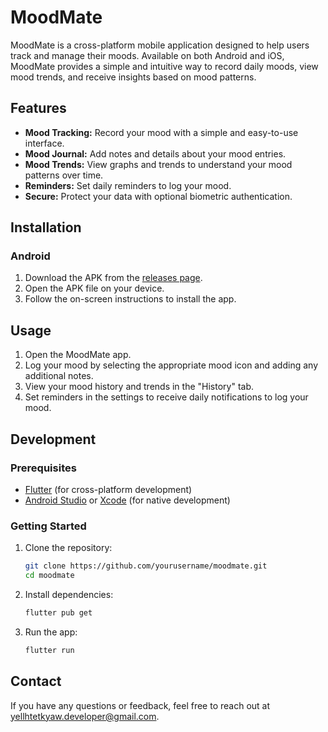 # MoodMate

MoodMate is a cross-platform mobile application designed to help users track and manage their moods. Available on both Android and iOS, MoodMate provides a simple and intuitive way to record daily moods, view mood trends, and receive insights based on mood patterns.

## Features

- **Mood Tracking:** Record your mood with a simple and easy-to-use interface.
- **Mood Journal:** Add notes and details about your mood entries.
- **Mood Trends:** View graphs and trends to understand your mood patterns over time.
- **Reminders:** Set daily reminders to log your mood.
- **Secure:** Protect your data with optional biometric authentication.

<!-- ## Screenshots

![MoodMate Screenshot](path_to_screenshot_1)
![MoodMate Screenshot](path_to_screenshot_2) -->

## Installation

### Android

1. Download the APK from the [releases page](https://github.com/y3llkyaw/emotional-tracker/releases).
2. Open the APK file on your device.
3. Follow the on-screen instructions to install the app.

<!-- ### iOS

1. Download the app from the [App Store](link_to_app_store).
2. Open the app on your device.
3. Follow the on-screen instructions to set up the app. -->

## Usage

1. Open the MoodMate app.
2. Log your mood by selecting the appropriate mood icon and adding any additional notes.
3. View your mood history and trends in the "History" tab.
4. Set reminders in the settings to receive daily notifications to log your mood.

## Development

### Prerequisites

- [Flutter](https://flutter.dev/docs/get-started/install) (for cross-platform development)
- [Android Studio](https://developer.android.com/studio) or [Xcode](https://developer.apple.com/xcode/) (for native development)

### Getting Started

1. Clone the repository:
    ```bash
    git clone https://github.com/yourusername/moodmate.git
    cd moodmate
    ```

2. Install dependencies:
    ```bash
    flutter pub get
    ```

3. Run the app:
    ```bash
    flutter run
    ```
<!-- 
## Contributing

Contributions are welcome! Please read the [contributing guidelines](link_to_contributing_guidelines) first. -->

<!-- ## License

This project is licensed under the MIT License - see the [LICENSE](LICENSE) file for details. -->

## Contact

If you have any questions or feedback, feel free to reach out at [yellhtetkyaw.developer@gmail.com](mailto:yellhtetkyaw.developer@gmail.com).
